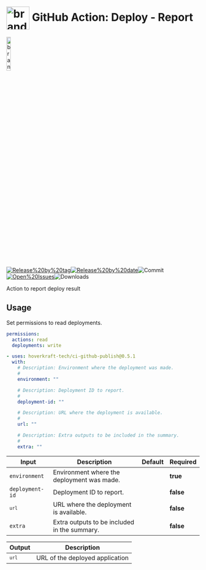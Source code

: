 <!-- start title -->

# <img src=".github/ghadocs/branding.svg" width="60px" align="center" alt="branding<icon:list color:blue>" /> GitHub Action: Deploy - Report

<!-- end title -->
<!--
// jscpd:ignore-start
-->
<!-- start branding -->

<img src=".github/ghadocs/branding.svg" width="15%" align="center" alt="branding<icon:list color:blue>" />

<!-- end branding -->
<!-- markdownlint-disable MD013 -->
<!-- start badges -->

<a href="https%3A%2F%2Fgithub.com%2Fhoverkraft-tech%2Fci-github-publish%2Freleases%2Flatest"><img src="https://img.shields.io/github/v/release/hoverkraft-tech/ci-github-publish?display_name=tag&sort=semver&logo=github&style=flat-square" alt="Release%20by%20tag" /></a><a href="https%3A%2F%2Fgithub.com%2Fhoverkraft-tech%2Fci-github-publish%2Freleases%2Flatest"><img src="https://img.shields.io/github/release-date/hoverkraft-tech/ci-github-publish?display_name=tag&sort=semver&logo=github&style=flat-square" alt="Release%20by%20date" /></a><img src="https://img.shields.io/github/last-commit/hoverkraft-tech/ci-github-publish?logo=github&style=flat-square" alt="Commit" /><a href="https%3A%2F%2Fgithub.com%2Fhoverkraft-tech%2Fci-github-publish%2Fissues"><img src="https://img.shields.io/github/issues/hoverkraft-tech/ci-github-publish?logo=github&style=flat-square" alt="Open%20Issues" /></a><img src="https://img.shields.io/github/downloads/hoverkraft-tech/ci-github-publish/total?logo=github&style=flat-square" alt="Downloads" />

<!-- end badges -->
<!--
// jscpd:ignore-end
-->
<!-- start description -->

Action to report deploy result

<!-- end description -->
<!-- start contents -->
<!-- end contents -->

## Usage

Set permissions to read deployments.

```yaml
permissions:
  actions: read
  deployments: write
```

<!-- start usage -->

```yaml
- uses: hoverkraft-tech/ci-github-publish@0.5.1
  with:
    # Description: Environment where the deployment was made.
    #
    environment: ""

    # Description: Deployment ID to report.
    #
    deployment-id: ""

    # Description: URL where the deployment is available.
    #
    url: ""

    # Description: Extra outputs to be included in the summary.
    #
    extra: ""
```

<!-- end usage -->
<!-- start inputs -->

| **Input**                  | **Description**                              | **Default** | **Required** |
| -------------------------- | -------------------------------------------- | ----------- | ------------ |
| <code>environment</code>   | Environment where the deployment was made.   |             | **true**     |
| <code>deployment-id</code> | Deployment ID to report.                     |             | **false**    |
| <code>`url`</code>         | URL where the deployment is available.       |             | **false**    |
| <code>extra</code>         | Extra outputs to be included in the summary. |             | **false**    |

<!-- end inputs -->
<!-- start outputs -->

| **Output**         | **Description**                 |
| ------------------ | ------------------------------- |
| <code>`url`</code> | URL of the deployed application |

<!-- end outputs -->
<!-- start [.github/ghadocs/examples/] -->
<!-- end [.github/ghadocs/examples/] -->
